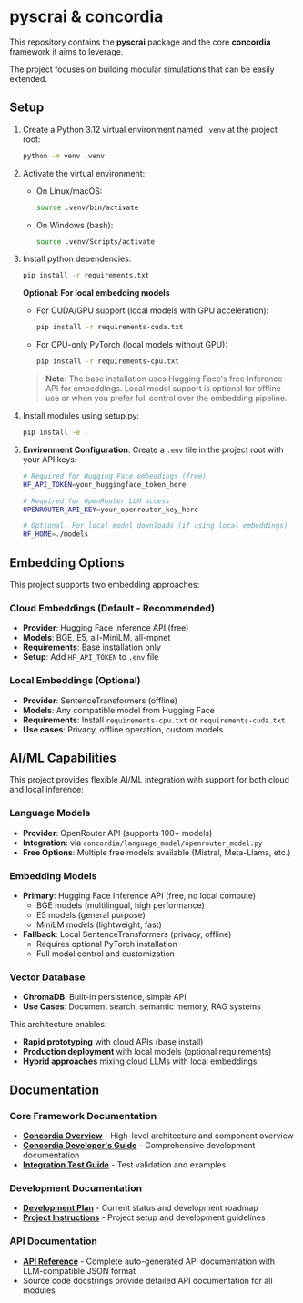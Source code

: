 # pyscrai & concordia

This repository contains the **pyscrai** package and the core **concordia** framework it aims to leverage. 

The project focuses on building modular simulations that can be easily extended.

## Setup
1. Create a Python 3.12 virtual environment named `.venv` at the project root:
   ```bash
   python -m venv .venv
   ```
2. Activate the virtual environment:
   - On Linux/macOS:
     ```bash
     source .venv/bin/activate
     ```
   - On Windows (bash):
     ```bash
     source .venv/Scripts/activate
     ```
3. Install python dependencies:
   ```bash
   pip install -r requirements.txt
   ```
   
   **Optional: For local embedding models**
   - For CUDA/GPU support (local models with GPU acceleration):
     ```bash
     pip install -r requirements-cuda.txt
     ```
   - For CPU-only PyTorch (local models without GPU):
     ```bash
     pip install -r requirements-cpu.txt
     ```
   
   > **Note**: The base installation uses Hugging Face's free Inference API for embeddings. Local model support is optional for offline use or when you prefer full control over the embedding pipeline.
4. Install modules using setup.py:
   ```bash
   pip install -e . 
   ```

5. **Environment Configuration**: Create a `.env` file in the project root with your API keys:
   ```bash
   # Required for Hugging Face embeddings (free)
   HF_API_TOKEN=your_huggingface_token_here
   
   # Required for OpenRouter LLM access
   OPENROUTER_API_KEY=your_openrouter_key_here
   
   # Optional: For local model downloads (if using local embeddings)
   HF_HOME=./models
   ```

## Embedding Options

This project supports two embedding approaches:

### Cloud Embeddings (Default - Recommended)
- **Provider**: Hugging Face Inference API (free)
- **Models**: BGE, E5, all-MiniLM, all-mpnet
- **Requirements**: Base installation only
- **Setup**: Add `HF_API_TOKEN` to `.env` file

### Local Embeddings (Optional)
- **Provider**: SentenceTransformers (offline)
- **Models**: Any compatible model from Hugging Face
- **Requirements**: Install `requirements-cpu.txt` or `requirements-cuda.txt`
- **Use cases**: Privacy, offline operation, custom models

## AI/ML Capabilities

This project provides flexible AI/ML integration with support for both cloud and local inference:

### Language Models
- **Provider**: OpenRouter API (supports 100+ models)
- **Integration**: via `concordia/language_model/openrouter_model.py`
- **Free Options**: Multiple free models available (Mistral, Meta-Llama, etc.)

### Embedding Models
- **Primary**: Hugging Face Inference API (free, no local compute)
  - BGE models (multilingual, high performance)
  - E5 models (general purpose)
  - MiniLM models (lightweight, fast)
- **Fallback**: Local SentenceTransformers (privacy, offline)
  - Requires optional PyTorch installation
  - Full model control and customization

### Vector Database
- **ChromaDB**: Built-in persistence, simple API
- **Use Cases**: Document search, semantic memory, RAG systems

This architecture enables:
- **Rapid prototyping** with cloud APIs (base install)
- **Production deployment** with local models (optional requirements)
- **Hybrid approaches** mixing cloud LLMs with local embeddings

## Documentation

### Core Framework Documentation
- **[Concordia Overview](docs/concordia/concordia_overview.md)** - High-level architecture and component overview
- **[Concordia Developer's Guide](docs/concordia_developers_guide.md)** - Comprehensive development documentation
- **[Integration Test Guide](concordia/concordia_integration_test.md)** - Test validation and examples

### Development Documentation
- **[Development Plan](docs/dev_plan.md)** - Current status and development roadmap
- **[Project Instructions](AGENTS.md)** - Project setup and development guidelines

### API Documentation
- **[API Reference](concordia/.api_docs/README.md)** - Complete auto-generated API documentation with LLM-compatible JSON format
- Source code docstrings provide detailed API documentation for all modules



